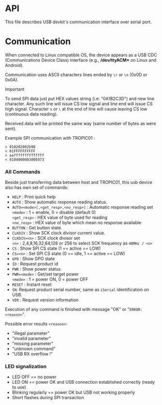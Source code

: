 # API

This file describes USB devkit's communication interface over serial port.

# Communication

When connected to Linux compatible OS, the device appears as a USB CDC (Communications Device Class) interface (e.g., **/dev/ttyACM\*** on Linux and Android).

Communication uses ASCII characters lines ended by `\r` or `\n` (0x0D or 0x0A).

> [!IMPORTANT]
> To send SPI data just put HEX values string (i.e. "0A1B2C3D") and new line character.
> Any such line will issue CS low signal and line end will issue CS high signal.
> Character `x` or `\` at the end of line will cause leaving CS low (continuous data reading).

Received data will be printed the same way (same number of bytes as were sent).

Example SPI communication with TROPIC01 :
```
> 010202002b98
< 01FFFFFFFFFF
> aaffffffffffffff
< 010400000300E073
```

### All Commands

Beside just transferring data between host and TROPIC01, this usb device also has own set of commands:

* `HELP` : Print quick help
* `AUTO` : Show automatic response reading status.
* `AUTO=<mode>[,<get_resp>,<no_resp>]` : Automatic response reading set \
    `<mode>` : 1 = enable, 0 = disable (default 0) \
    `<get_resp>` : HEX value of byte used for reading \
    `<no_resp>` : HEX value of byte which mean no response available
* `BUTTON` : Get button state.
* `CLKDIV` : Show SCK clock divisor current value.
* `CLKDIV=<n>` : SCK clock divisor set \
    `<n>` : 2,4,8,16,32,64,128 or 256 to select SCK frequency as `48MHz / <n>`
* `CS` : Show SPI CS state (1 == active == LOW) 
* `CS=<n>` : Set SPI CS state (0 == idle, 1 == active == LOW) 
* `GPO` : Show GPO state 
* `ID` : Request product id
* `PWR` : Show power status.
* `PWR=<mode>` : Get/set target power \
    `<mode>` : 1 = power ON, 0 = power OFF
* `RESET` : Instant reset
* `SN`: Request product serial number, same as `iSerial` identification on USB.
* `VER` : Request version information

Execution of any command is finished with message "OK" or "`ERROR: <reason>`".

Possible error results `<reason>`:

* "illegal parameter"
* "invalid parameter"
* "missing parameter"
* "unknown command"
* "USB RX overflow !"

### LED signalization

 * LED OFF == no power
 * LED ON == power OK and USB connection established correctly (ready to use)
 * Blinking regularly == power OK but USB not working properly
 * Short flashes during SPI transaction
